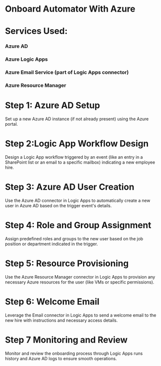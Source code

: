 # Onboard Automator With Azure


# Services Used:

  ### Azure AD
  
  ### Azure Logic Apps
  
  ### Azure Email Service (part of Logic Apps connector)
  
  ### Azure Resource Manager
  

# **Step 1: Azure AD Setup**
Set up a new Azure AD instance (if not already present) using the Azure portal.
   
# **Step 2:Logic App Workflow Design**
Design a Logic App workflow triggered by an event (like an entry in a SharePoint list or an email to a specific mailbox) indicating a new employee hire.
   
# **Step 3: Azure AD User Creation**
Use the Azure AD connector in Logic Apps to automatically create a new user in Azure AD based on the trigger event's details.
   
# **Step 4: Role and Group Assignment**
Assign predefined roles and groups to the new user based on the job position or department indicated in the trigger.
   
# **Step 5: Resource Provisioning**
Use the Azure Resource Manager connector in Logic Apps to provision any necessary Azure resources for the user (like VMs or specific permissions).
   
# **Step 6: Welcome Email**
Leverage the Email connector in Logic Apps to send a welcome email to the new hire with instructions and necessary access details.
   
# **Step 7 Monitoring and Review**
Monitor and review the onboarding process through Logic Apps runs history and Azure AD logs to ensure smooth operations.

